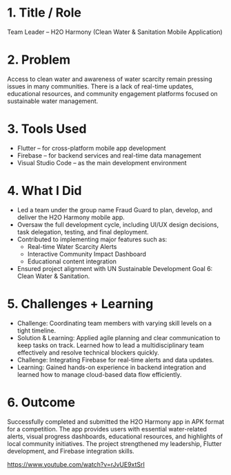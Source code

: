 # 1. Title / Role
Team Leader – H2O Harmony (Clean Water & Sanitation Mobile Application)

# 2. Problem
Access to clean water and awareness of water scarcity remain pressing issues in many communities. There is a lack of real-time updates, educational resources, and community engagement platforms focused on sustainable water management.

# 3. Tools Used
- Flutter – for cross-platform mobile app development
- Firebase – for backend services and real-time data management
- Visual Studio Code – as the main development environment

# 4. What I Did
- Led a team under the group name Fraud Guard to plan, develop, and deliver the H2O Harmony mobile app.
- Oversaw the full development cycle, including UI/UX design decisions, task delegation, testing, and final deployment.
- Contributed to implementing major features such as:
    - Real-time Water Scarcity Alerts
    - Interactive Community Impact Dashboard
    - Educational content integration
- Ensured project alignment with UN Sustainable Development Goal 6: Clean Water & Sanitation.

# 5. Challenges + Learning
- Challenge: Coordinating team members with varying skill levels on a tight timeline.
- Solution & Learning: Applied agile planning and clear communication to keep tasks on track. Learned how to lead a multidisciplinary team effectively and resolve technical blockers quickly.
- Challenge: Integrating Firebase for real-time alerts and data updates.
- Learning: Gained hands-on experience in backend integration and learned how to manage cloud-based data flow efficiently.

# 6. Outcome
Successfully completed and submitted the H2O Harmony app in APK format for a competition. The app provides users with essential water-related alerts, visual progress dashboards, educational resources, and highlights of local community initiatives. The project strengthened my leadership, Flutter development, and Firebase integration skills.


https://www.youtube.com/watch?v=rJvUE9xtSrI
